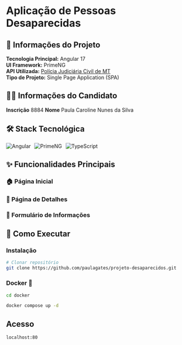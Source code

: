 # Aplicação de Pessoas Desaparecidas

## 📌 Informações do Projeto

**Tecnologia Principal:** Angular 17  
**UI Framework:** PrimeNG  
**API Utilizada:** [Polícia Judiciária Civil de MT](https://abitus-api.geia.vip/swagger-ui/index.html)  
**Tipo de Projeto:** Single Page Application (SPA)

## 🧑‍💻 Informações do Candidato
**Inscrição**  8884
**Nome** Paula Caroline Nunes da Silva

## 🛠 Stack Tecnológica
<div style="display: flex; gap: 10px; flex-wrap: wrap;">
  <img src="https://img.shields.io/badge/Angular-DD0031?style=for-the-badge&logo=angular&logoColor=white" alt="Angular">
  <img src="https://img.shields.io/badge/PrimeNG-FFA500?style=for-the-badge&logo=primeng&logoColor=white" alt="PrimeNG">
  <img src="https://img.shields.io/badge/TypeScript-3178C6?style=for-the-badge&logo=typescript&logoColor=white" alt="TypeScript">
</div>

## ✨ Funcionalidades Principais

### 🏠 Página Inicial
### 👤 Página de Detalhes
### 📝 Formulário de Informações

## 🚀 Como Executar

### Instalação
```bash
# Clonar repositório
git clone https://github.com/paulagates/projeto-desaparecidos.git

```

### Docker 🐳

```bash
cd docker

docker compose up -d
```

## Acesso
```bash
localhost:80
```
